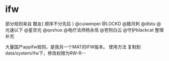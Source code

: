 # ifw
部分规则来自 
酷友( 顺序不分先后 )
@cuiwenpei @LOCKD @腊月刺 @dlstu @光速以下 @星空光
@qvshuo @电疗法师杨永信 @苍狗白云 @守护blackcat
整理补充

大量国产appifw规则，是我另一个MAT的IFW版本。
使用方法
复制到data/system/ifw下，修改权限为RW-R--
